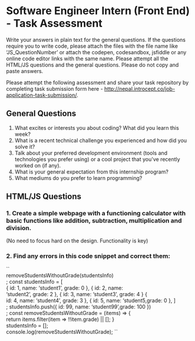 # Software Engineer Intern (Front End) - Task Assessment
Write your answers in plain text for the general questions. If the questions require you to write code, please attach the files with the file name like ‘JS_QuestionNumber’ or attach the codepen, codesandbox, jsfiddle or any online code editor links with the same name. Please attempt all the HTML/JS questions and the general questions. Please do not copy and paste answers.

Please attempt the following assessment and share your task repository by completing task submission form here - http://nepal.introcept.co/job-application-task-submission/. 

## General Questions
1. What excites or interests you about coding? What did you learn this week? 
2. What is a recent technical challenge you experienced and how did you solve it? 
3. Talk about your preferred development environment (tools and technologies you prefer using) or a cool project that you've recently worked on (if any). 
4. What is your general expectation from this internship program? 
5. What mediums do you prefer to learn programming?

## HTML/JS Questions
### 1. Create a simple webpage with a functioning calculator with basic functions like addition, subtraction, multiplication and division. 
(No need to focus hard on the design. Functionality is key) 

### 2. Find any errors in this code snippet and correct them:

\``  
removeStudentsWithoutGrade(studentsInfo)\
; const studentsInfo = [\
{ id: 1, name: ‘student1’, grade: 0 }, { id: 2, name:\
‘student2’, grade: 2 }, { id: 3, name: ‘student3’, grade: 4 } {\
id: 4, name: ‘student4’, grade: 3 }, { id: 5, name: ‘student5,grade: 0 }, ]\
; studentsInfo.push({ id: 99, name: ‘student99’,grade: 100 })\
; const removeStudentsWithoutGrade = (items) => {\
return items.filter(item => !!item.grade) || []; }\
studentsInfo = [];\
console.log(removeStudentsWithoutGrade); ``
